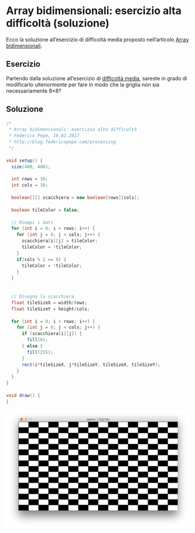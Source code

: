 # Array bidimensionali: esercizio alta difficoltà (soluzione)


Ecco la soluzione all’esercizio di difficoltà media proposto nell’articolo [Array bidimensionali](https://blog.federicopepe.com/2017/02/array-bidimensionali-processing/).

## Esercizio

Partendo dalla soluzione all’esercizio di [difficoltà media](https://blog.federicopepe.com/2017/02/array-bidimensionali-esercizio-media-difficolta-soluzione/), sareste in grado di modificarlo ulteriormente per fare in modo che la griglia non sia necessariamente 8×8?

## Soluzione

```java
/*
 * Array bidimensionali: esercizio alta difficoltà
 * Federico Pepe, 19.02.2017
 * http://blog.federicopepe.com/processing
 */

void setup() {
  size(480, 480);

  int rows = 16;
  int cols = 16;
  
  boolean[][] scacchiera = new boolean[rows][cols];

  boolean tileColor = false;

  // Riempi i dati
  for (int i = 0; i < rows; i++) {
    for (int j = 0; j < cols; j++) {
      scacchiera[i][j] = tileColor;
      tileColor = !tileColor;
    }
    if(cols % 2 == 0) {
      tileColor = !tileColor;
    }
  }
 

  // Disegna la scacchiera
  float tileSizeX = width/rows;
  float tileSizeY = height/cols;

  for (int i = 0; i < rows; i++) {
    for (int j = 0; j < cols; j++) {
      if (scacchiera[i][j]) {
        fill(0);
      } else {
        fill(255);
      }
      rect(i*tileSizeX, j*tileSizeY, tileSizeX, tileSizeY);
    }
  }
}

void draw() {
}
```

![Processing 2D Array hard](/assets/images/Processing-Array-Bidimensionali-Esercizio-difficile-1024x657.png)
